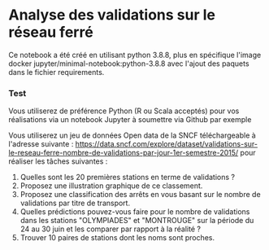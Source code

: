 # Analyse des validations sur le réseau ferré

Ce notebook a été créé en utilisant python 3.8.8, plus en spécifique l'image docker jupyter/minimal-notebook:python-3.8.8 avec l'ajout des paquets dans le fichier requirements.


### Test

Vous utiliserez de préférence Python (R ou Scala acceptés) pour vos réalisations via un notebook Jupyter à soumettre via Github par exemple

Vous utiliserez un jeu de données Open data de la SNCF téléchargeable à l'adresse suivante : https://data.sncf.com/explore/dataset/validations-sur-le-reseau-ferre-nombre-de-validations-par-jour-1er-semestre-2015/ pour réaliser les tâches suivantes :

1. Quelles sont les 20 premières stations en terme de validations ?
2. Proposez une illustration graphique de ce classement.
3. Proposez une classification des arrêts en vous basant sur le nombre de validations par titre de transport.
4. Quelles prédictions pouvez-vous faire pour le nombre de validations dans les stations "OLYMPIADES" et "MONTROUGE" sur la période du 24 au 30 juin et les comparer par rapport à la réalité ?
5. Trouver 10 paires de stations dont les noms sont proches.
